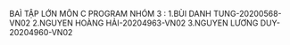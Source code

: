 BAÌ TẬP LỚN MÔN C PROGRAM
NHÓM 3 : 
1.BÙI DANH TUNG-20200568-VN02
2.NGUYEN HOÀNG HẢI-20204963-VN02
3.NGUYEN LƯƠNG DUY-20204960-VN02
